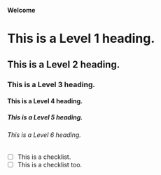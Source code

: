 **Welcome**
# This is a Level 1 heading.
## This is a Level 2 heading.
### This is a Level 3 heading.
#### This is a Level 4 heading.
##### This is a Level 5 heading.
###### This is a Level 6 heading.

- [ ] This is a checklist. 
- [ ] This is a checklist too.

